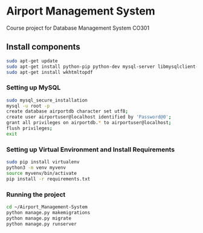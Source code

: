 # Airport Management System 
Course project for Database Management System CO301

## Install components
```bash
sudo apt-get update
sudo apt-get install python-pip python-dev mysql-server libmysqlclient-dev
sudo apt-get install wkhtmltopdf
```

### Setting up MySQL 
```bash
sudo mysql_secure_installation
mysql -u root -p
create database airportdb character set utf8;
create user airportuser@localhost identified by 'Password@0';
grant all privileges on airportdb.* to airportuser@localhost;
flush privileges;
exit
```

### Setting up Virtual Environment and Install Requirements
```bash
sudo pip install virtualenv
python3 -m venv myvenv
source myvenv/bin/activate
pip install -r requirements.txt
```

### Running the project
```bash
cd ~/Airport_Management-System
python manage.py makemigrations
python manage.py migrate
python manage.py runserver
```


